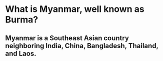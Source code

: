 # What is Myanmar, well known as Burma?
## Myanmar is a Southeast Asian country neighboring India, China, Bangladesh, Thailand, and Laos.
